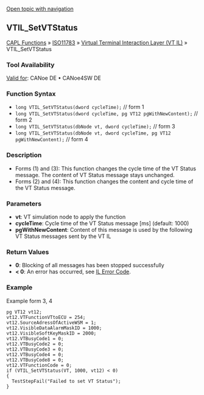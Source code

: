 [Open topic with navigation](../../../../../../CANoeDEFamily.htm#Topics/CAPLFunctions/ISO11783/ISOInteractionLayerVT/Functions/CAPLfunctionIso11783VTILSetVTStatus.md)

## VTIL_SetVTStatus

[CAPL Functions](../../../CAPLfunctions.md) » [ISO11783](../../CAPLfunctionsISO11783Overview.md) » [Virtual Terminal Interaction Layer (VT IL)](../CAPLfunctionsISOILVTOverview.md) » VTIL_SetVTStatus

### Tool Availability

[Valid for](../../../../Shared/FeatureAvailability.md): CANoe DE • CANoe4SW DE

### Function Syntax

- `long VTIL_SetVTStatus(dword cycleTime);` // form 1
- `long VTIL_SetVTStatus(dword cycleTime, pg VT12 pgWithNewContent);` // form 2
- `long VTIL_SetVTStatus(dbNode vt, dword cycleTime);` // form 3
- `long VTIL_SetVTStatus(dbNode vt, dword cycleTime, pg VT12 pgWithNewContent);` // form 4

### Description

- Forms (1) and (3): This function changes the cycle time of the VT Status message. The content of VT Status message stays unchanged.
- Forms (2) and (4): This function changes the content and cycle time of the VT Status message.

### Parameters

- **vt**: VT simulation node to apply the function
- **cycleTime**: Cycle time of the VT Status message [ms] (default: 1000)
- **pgWithNewContent**: Content of this message is used by the following VT Status messages sent by the VT IL

### Return Values

- **0**: Blocking of all messages has been stopped successfully
- **< 0**: An error has occurred, see [IL Error Code](../../../CAPLfunctionsISOj1939ErrorCodes.md).

### Example

Example form 3, 4

```plaintext
pg VT12 vt12;
vt12.VTFunctionVTtoECU = 254;
vt12.SourceAdressOfActiveWSM = 1;
vt12.VisibleDataAlarmMaskID = 1000;
vt12.VisibleSoftKeyMaskID = 2000;
vt12.VTBusyCode1 = 0;
vt12.VTBusyCode2 = 0;
vt12.VTBusyCode3 = 0;
vt12.VTBusyCode4 = 0;
vt12.VTBusyCode8 = 0;
vt12.VTFunctionCode = 0;
if (VTIL_SetVTStatus(VT, 1000, vt12) < 0)
{
  TestStepFail("Failed to set VT Status");
}
```
